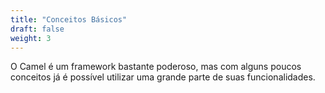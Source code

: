 ```yaml
---
title: "Conceitos Básicos"
draft: false
weight: 3
---
```


O Camel é um framework bastante poderoso, mas com alguns poucos conceitos já é possível utilizar uma grande parte de suas funcionalidades.